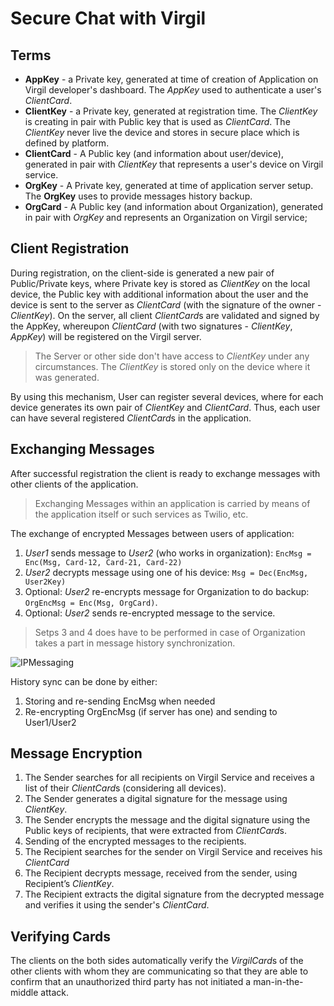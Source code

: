 # Secure Chat with Virgil


## Terms

- **AppKey** - a Private key, generated at time of creation of Application on Virgil developer's dashboard. The *AppKey* used to authenticate a user's *ClientCard*. 
- **ClientKey** - a Private key, generated at registration time. The *ClientKey* is creating in pair with Public key that is used as *ClientCard*. The *ClientKey* never live the device and stores in secure place which is defined by platform.
- **ClientCard** - A Public key (and information about user/device), generated in pair with *ClientKey* that represents a user's device on Virgil service.
- **OrgKey** - A Private key, generated at time of application server setup. The **OrgKey** uses to provide messages history backup.
- **OrgCard** - A Public key (and information about Organization), generated in pair with *OrgKey* and represents an Organization on Virgil service;

## Client Registration

During registration, on the client-side is generated a new pair of Public/Private keys, where Private key is stored as *ClientKey* on the local device, the Public key with additional information about the user and the device is sent to the server as *ClientCard* (with the signature of the owner - *ClientKey*). On the server, all client *ClientCard*s are validated and signed by the AppKey, whereupon *ClientCard* (with two signatures - *ClientKey*, *AppKey*) will be registered on the Virgil server.

> The Server or other side don't have access to *ClientKey* under any circumstances. The *ClientKey* is stored only on the device where it was generated.

By using this mechanism, User can register several devices, where for each device generates its own pair of *ClientKey* and *ClientCard*. Thus, each user can have several registered *ClientCard*s in the application.

## Exchanging Messages

After successful registration the client is ready to exchange messages with other clients of the application.

> Exchanging Messages within an application is carried by means of the application itself or such services as Twilio, etc.

The exchange of encrypted Messages between users of application:

1. *User1* sends message to *User2* (who works in organization):
  `EncMsg = Enc(Msg, Card-12, Card-21, Card-22)`
2. *User2* decrypts message using one of his device: `Msg = Dec(EncMsg, User2Key)`
3. Optional: *User2* re-encrypts message for Organization to do backup: `OrgEncMsg = Enc(Msg, OrgCard)`.
4. Optional: *User2* sends re-encrypted message to the service.

> Setps 3 and 4 does have to be performed in case of Organization takes a part in message history synchronization.

![IPMessaging](https://github.com/VirgilSecurity/virgil-demo-twilio/blob/master/Images/exchanging_messages.png)

History sync can be done by either:

1. Storing and re-sending EncMsg when needed
2. Re-encrypting OrgEncMsg (if server has one) and sending to User1/User2

## Message Encryption

1. The Sender searches for all recipients on Virgil Service and receives a list of their *ClientCard*s (considering all devices). 
2. The Sender generates a digital signature for the message using *ClientKey*. 
3. The Sender encrypts the message and the digital signature using the Public keys of recipients, that were extracted from *ClientCard*s. 
4. Sending of the encrypted messages to the recipients. 
5. The Recipient searches for the sender on Virgil Service and receives his *ClientCard*
6. The Recipient decrypts message, received from the sender, using Recipient’s *ClientKey*. 
7. The Recipient extracts the digital signature from the decrypted message and verifies it using the sender's *ClientCard*.

## Verifying Cards

The clients on the both sides automatically verify the *VirgilCard*s of the other clients with whom they are communicating so that they are able to confirm that an unauthorized third party has not initiated a man-in-the-middle attack.




